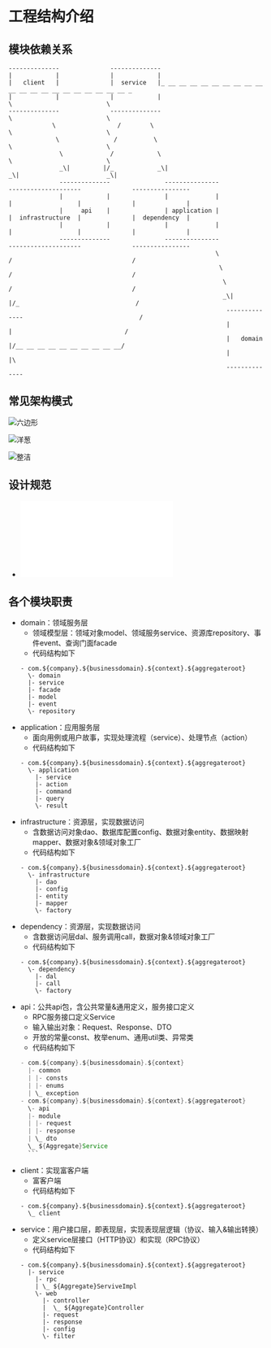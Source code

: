 # 工程结构介绍

## 模块依赖关系

    --------------              --------------
    |            |              |            |
    |   client   |              |  service   |_ __ __ __ __ __ __ __ __ __ __ __ __ __ __ __ __ __ __ __ __ _
    |            |              |            |                                    \                          \
    --------------              --------------                                     \                          \
                \                 /        \                                        \                          \
                 \               /          \                                        \                          \
                  \             /            \                                        \                          \
                  _\|         |/_            _\|                                      _\|                        _\|
                  --------------               ---------------               --------------------              ----------------
                  |            |               |             |               |                  |              |              |
                  |     api    |               | application |               |  infrastructure  |              |  dependency  |
                  |            |               |             |               |                  |              |              |
                  --------------               ---------------               --------------------              ----------------
                                                             \                  /                                 /
                                                              \                /                                 /
                                                               \              /                                 /
                                                               _\|          |/_                                / 
                                                                --------------                                /
                                                                |            |                               /  
                                                                |   domain   |/__ __ __ __ __ __ __ __ __ __/ 
                                                                |            |\
                                                                --------------

## 常见架构模式
![六边形](六边形架构.png)

![洋葱](洋葱架构.png)

![整洁](整洁架构.png)

## 设计规范
- ![API设计参考规范](api.md)
## 各个模块职责

- domain：领域服务层
    - 领域模型层：领域对象model、领域服务service、资源库repository、事件event、查询门面facade
    - 代码结构如下
    ```
    - com.${company}.${businessdomain}.${context}.${aggregateroot}
      \- domain
      |- service
      |- facade
      |- model
      |- event
      \- repository
    ```
- application：应用服务层
    - 面向用例或用户故事，实现处理流程（service）、处理节点（action）
    - 代码结构如下
    ```
    - com.${company}.${businessdomain}.${context}.${aggregateroot}
      \- application
        |- service
        |- action
        |- command
        |- query
        \- result
    ```
- infrastructure：资源层，实现数据访问
    - 含数据访问对象dao、数据库配置config、数据对象entity、数据映射mapper、数据对象&领域对象工厂
    - 代码结构如下
    ```
    - com.${company}.${businessdomain}.${context}.${aggregateroot}
      \- infrastructure
        |- dao
        |- config
        |- entity
        |- mapper
        \- factory
    ```
- dependency：资源层，实现数据访问
    - 含数据访问层dal、服务调用call，数据对象&领域对象工厂
    - 代码结构如下
    ```
    - com.${company}.${businessdomain}.${context}.${aggregateroot}
      \- dependency
        |- dal
        |- call
        \- factory
   ```
- api：公共api包，含公共常量&通用定义，服务接口定义
    - RPC服务接口定义Service
    - 输入输出对象：Request、Response、DTO
    - 开放的常量const、枚举enum、通用util类、异常类
    - 代码结构如下
    ```java
    - com.${company}.${businessdomain}.${context}
      |- common
      | |- consts
      | |- enums
      | \_ exception
    - com.${company}.${businessdomain}.${context}.${aggregateroot}
      \- api
      |- module
      | |- request
      | |- response
      | \_ dto
      \_ ${Aggregate}Service
      ```
- client：实现富客户端
    - 富客户端
    - 代码结构如下
    ```
    - com.${company}.${businessdomain}.${context}.${aggregateroot}
      \_ client
    ```
- service：用户接口层，即表现层，实现表现层逻辑（协议、输入&输出转换）
    - 定义service层接口（HTTP协议）和实现（RPC协议）
    - 代码结构如下
    ```
    - com.${company}.${businessdomain}.${context}.${aggregateroot}
      |- service
        |- rpc
        | \_ ${Aggregate}ServiveImpl
        \- web
          |- controller
          |  \_ ${Aggregate}Controller
          |- request
          |- response
          |- config
          \- filter    
    ```
